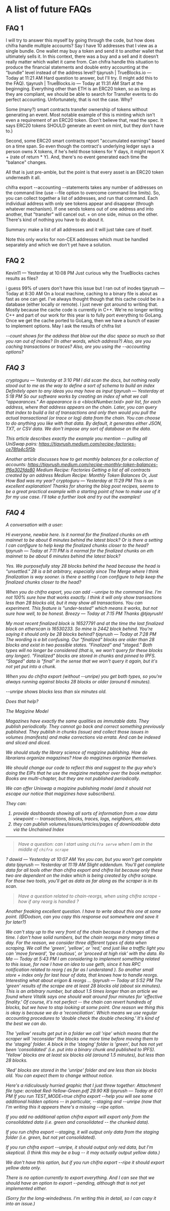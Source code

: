 # A list of future FAQs

## FAQ 1

I will try to answer this myself by going through the code, but how does chifra handle multiple accounts? Say I have 10 addresses that I view as a single bundle. One wallet may buy a token and send it to another wallet that ultimately sells it. In this context, there was a buy and a sell and it doesn’t really matter which wallet it came from. Can chifra handle this situation to produce the financial statements and double entry accounting at the “bundle” level instead of the address level?
tjayrush | TrueBlocks.io — Today at 11:21 AM
Hard question to answer, but I'll try. (I might add this to the FAQ).
tjayrush | TrueBlocks.io — Today at 11:31 AM
Start at the beginnging. Everything other than ETH is an ERC20 token, so as long as they are compliant, we should be able to search for Transfer events to do perfect accounting. Unfortunately, that is not the case. Why?

Some (many?) smart contracts transfer ownership of tokens without generating an event. Most notable example of this is minting which isn't even a requirement of an ERC20 token. (Don't believe that, read the spec. It says ERC20 tokens SHOULD generate an event on mint, but they don't have to.)

Second, some ERC20 smart contracts report "accumulated earnings" based on a time span. So even though the contract's underlying ledger says a person owns X tokens, if he's held those tokens for Y days, it might report X + (rate of return * Y). And, there's no event generated each time the "balance" changes.

All that is just pre-amble, but the point is that every asset is an ERC20 token underneath it all.

chifra export --accounting --statements takes any number of addresses on the command line (use --file option to overcome command line limits). So, you can collect together a list of addresses, and run that command. Each individual address with only see tokens appear and disappear (through whatever mechanism). If one sends tokens out of one address and into another, that "transfer" will cancel out. + on one side, minus on the other. There's kind of nothing you have to do about it.

Summary: make a list of all addresses and it will just take care of itself.

Note this only works for non-CEX addresses which must be handled separately and which we don't yet have a solution.

## FAQ 2

Kevin11 — Yesterday at 10:08 PM
Just curious why the TrueBlocks caches results as files?

i guess 99% of users don't have this issue but I ran out of inodes
tjayrush — Today at 8:30 AM
On a local machine, caching to a binary file is about as fast as one can get. I've always thought though that this cache could be in a database (either locally or remote). I just never got around to writing that. Mostly because the cache code is currently in C++. We're no longer writing C++ and part of our work for this year is to fully port everything to GoLang. Once we get the cache ported to GoLang, then we have a bunch of easier to implement options.
May I ask the results of chifra list <address> --count shows for the address that blow out the disc space so much so that you ran out of inodes?
(In other words, which address?)
Also, are you caching transactions or traces?
Also, are you using the --accounting options?

## FAQ 3

cryptoguru — Yesterday at 3:10 PM
I did scan the docs, but nothing really stood out to me as the way to define a sort of schema to build an index
Definitely open to any ideas you may have as input
tjayrush — Yesterday at 5:18 PM
So our software works by creating an index of what we call "appearances." An appearance is a <blockNumber.txid> pair list, for each address, where that address appears on the chain. Later, you can query that index to build a list of transactions and only then would you pull the actual transactional (or trace or log) data from the chain. You can choose to do anything you like with that data. By default, it generates either JSON, TXT, or CSV data. We don't impose any sort of database on the data.

This article describes exactly the example you mention -- pulling all UniSwap pairs: https://tjayrush.medium.com/recipe-factories-ce78fa4c5f5b

Another article discusses how to get monthly balances for a collection of accounts: https://tjayrush.medium.com/recipe-monthly-token-balances-ff6a302fda80
Medium
Recipe: Factories
Getting a list of all contracts created by an address
Medium
Recipe: Monthly Token Balances
Or, Just How Bad was my year?
cryptoguru — Yesterday at 11:29 PM
This is an excellent explanation! Thanks for sharing the blog post recipes, seems to be a great practical example with a starting point of how to make use of it for my use case. I'll take a further look and try out the examples! 

## FAQ 4

A conversation with a user:

Hi everyone, newbie here. Is it normal for the finalized chunks on eth mainnet to be about 6 minutes behind the latest block?
Or is there a setting I can configure to help keep the finalized chunks closer to the head?
tjayrush — Today at 7:11 PM
is it normal for the finalized chunks on eth mainnet to be about 6 minutes behind the latest block?

Yes. We purposefully stay 28 blocks behind the head because the head is "unsettled." 28 is a bit arbitrary, especially since The Merge where I think finalization is way sooner.
is there a setting I can configure to help keep the finalized chunks closer to the head?

When you do chifra export, you can add --unripe to the command line. I'm not 100% sure how that works exactly. I think it will only show transactions less than 28 blocks old, but it may show all transactions. You can experiment.
This feature is "under-tested" which means it works, but not sure how well, to be honest.
Breezy — Today at 7:15 PM
Thanks @tjayrush!

My most recent finalized block is 16527791 and at the time the last finalized block on etherscan is 16530233. So mine is 2442 block behind. You're saying it should only be 28 blocks behind?
tjayrush — Today at 7:28 PM
The wording is a bit confusing. Our "finalized" blocks are older than 28 blocks and exist in two possible states. "Finalized" and "staged." Both types will no longer be considered (that is, we won't query for these blocks any longer). "Finalized" blocks are stored in chunks and pinned to IPFS. "Staged" data is "final" in the sense that we won't query it again, but it's not yet put into a chunk.

When you do chifra export (without --unripe) you get both types, so you're always running against blocks 28 blocks or older (around 6 minutes).

--unripe shows blocks less than six minutes old.

Does that help?

The Magizine Model

Magazines have exactly the same qualities as immutable data. They publish periodically. They cannot go back and correct
something previously published. They publish in chunks (issue) and collect those issues in volumes (manifests) and make
corrections via errata. And can be indexed and sliced and diced.

We should study the library science of magizine publishing. How do librarians organize magazines? How do magizines
organize themselves.

We should change our code to reflect this and suggest to the guy who's doing the EIPs that he use the magizine metaphor
over the book metaphor. Books are multi-chapter, but they are not published periodically.

We can offer Uniswap a magizine publishing model (and it should not escape our notice that magizines have subscribers).

They can:

1) provide dashboards showing all sorts of information from a raw data viewpoint -- transactions, blocks, traces, logs, neighbors, etc.
2) they can publish volumes/issues/articles/pages of downloadable data via the Unchained Index



-----------------------------------------


> Have a question: can I start using `chifra serve`  when I am in the middle of 
`chifra scrape`

 ?
dawid
 — 
Yesterday at 10:07 AM
Yes you can, but you won’t get complete data
tjayrush
 — 
Yesterday at 11:19 AM
Slight addendum. You'll get complete data for all tools other than chifra export and chifra list because only these two are dependent on the index which is being created by chifra scrape. For those two tools, you'll get as data as far along as the scraper is in its scan.



> Have a question related to chain-reorgs, when using chifra scrape - how if any reorg is handled ?

Another freaking excellent question. I have to write about this one at some point. (@Dodson, can you copy this response out somewhere and save it for later?)

We can't stay up to the very front of the chain because it changes all the time. I don't have solid numbers, but the chain reorgs many many times a day. For the reason, we consider three different types of data when scraping. We call the 'green', 'yellow', or 'red,' and just like a traffic light you can 'move forward', 'be cautious', or 'proceed at high risk' with the data.
Ro Ma
 — 
Today at 5:43 PM
I am considering to implement something related to this issue, for now I have an idea to use geth, since it has RPC notification related to reorg ( as far as I understand ). So another small store + index only for last hour of data, that knows how to handle  reorgs. Interesting what about erigon & reorgs ...
tjayrush
 — 
Today at 5:52 PM
The 'green' results of the scrape are at least 28 blocks old (about six minutes). This is an arbitrary number, but about 1.5 times longer than an article we found where Vitalik says one should wait around four minutes for 'effective finality.' Of course, it's not perfect -- the chain can revert hundreds of blocks, but we have to stop looking at some point. One reason we thing this is okay is because we do a 'reconciliation'. Which means we use regular accounting procedures to 'double check the double checking.' It's kind of the best we can do.

The 'yellow' results get put in a folder we call 'ripe' which means that the scraper will 'reconsider' the blocks one more time before moving them to the 'staging' folder. A block in the 'staging' folder is 'green', but has not yet been 'consolidated' (i.e. put into a binary chunk and published to IPFS). 'Yellow' blocks are at least six blocks old (around 1.5 minutes), but less than 28 blocks.

'Red' blocks are stored in the 'unripe' folder and are less than six blocks old. You can expect them to change without notice.

Here's a ridiculously hurried graphic that I just threw together:
Attachment file type: acrobat
Red-Yellow-Green.pdf
29.90 KB
tjayrush
 — 
Today at 6:01 PM
If you run TEST_MODE=true chifra export --help you will see some additional hidden options -- in particular, --staging and --unripe (now that I'm writing this it appears there's a missing --ripe option.

If you add no additional option chifra export will export only from the consolidated data (i.e. green and consolidated -- the chunked data). 

If you run chifra export --staging, it will output only data from the staging folder (i.e. green, but not yet consolidated).

If you run chifra export --unripe, it should output only red data, but I'm skeptical. (I think this may be a bug -- it may actually output yellow data.)

We don't have this option, but if you run chifra export --ripe it should export yellow data only.

There is no option currently to export everything. And I can see that we should have an option to export --pending, although that is not yet implemented either.

(Sorry for the long-windedness. I'm writing this in detail, so I can copy it into an issue.)
